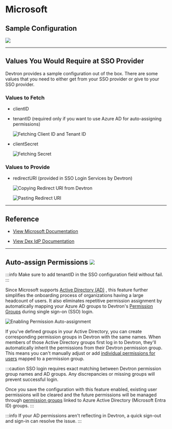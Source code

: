 # Microsoft

## Sample Configuration

![](https://devtron-public-asset.s3.us-east-2.amazonaws.com/images/global-configurations/sso-login-service/microsoft.jpg)

---

## Values You Would Require at SSO Provider

Devtron provides a sample configuration out of the box. There are some values that you need to either get from your SSO provider or give to your SSO provider.

### Values to Fetch

* clientID

* tenantID (required only if you want to use Azure AD for auto-assigning permissions)

    ![Fetching Client ID and Tenant ID](https://devtron-public-asset.s3.us-east-2.amazonaws.com/images/global-configurations/sso-login-service/secret/ms-id-secret1.jpg)

* clientSecret

    ![Fetching Secret](https://devtron-public-asset.s3.us-east-2.amazonaws.com/images/global-configurations/sso-login-service/secret/ms-id-secret2.jpg)

### Values to Provide

* redirectURI (provided in SSO Login Services by Devtron)

    ![Copying Redirect URI from Devtron](https://devtron-public-asset.s3.us-east-2.amazonaws.com/images/global-configurations/sso-login-service/redirect/microsoft-redurl.jpg)

    ![Pasting Redirect URI](https://devtron-public-asset.s3.us-east-2.amazonaws.com/images/global-configurations/sso-login-service/redirect/ms-redirect.jpg)

---

## Reference

* [View Microsoft Documentation](https://learn.microsoft.com/en-us/entra/identity-platform/quickstart-register-app)

* [View Dex IdP Documentation](https://dexidp.io/docs/connectors/microsoft/)

---

## Auto-assign Permissions <a href="https://devtron.ai/pricing"><img src="https://devtron-public-asset.s3.us-east-2.amazonaws.com/images/elements/EnterpriseTag.svg" className="enterprise-badge-img" /></a>

:::info 
Make sure to add tenantID in the SSO configuration field without fail.
:::

Since Microsoft supports <a href="https://learn.microsoft.com/en-us/windows-server/identity/ad-ds/get-started/virtual-dc/active-directory-domain-services-overview" target="_blank">Active Directory (AD)</a>
, this feature further simplifies the onboarding process of organizations having a large headcount of users. It also eliminates repetitive permission assignment by automatically mapping your Azure AD groups to Devtron's [Permission Groups](../permission-groups.md) during single sign-on (SSO) login.

![Enabling Permission Auto-assignment](https://devtron-public-asset.s3.us-east-2.amazonaws.com/images/global-configurations/sso-login-service/secret/auto-grant.jpg)

If you've defined groups in your Active Directory, you can create corresponding permission groups in Devtron with the same names. When members of those Active Directory groups first log in to Devtron, they'll automatically inherit the permissions from their Devtron permission group. This means you can't manually adjust or add [individual permissions for users](../user-access.md) mapped to a permission group.

:::caution 
SSO login requires exact matching between Devtron permission group names and AD groups. Any discrepancies or missing groups will prevent successful login.

Once you save the configuration with this feature enabled, existing user permissions will be cleared and the future permissions will be managed through [permission groups](../permission-groups.md) linked to Azure Active Directory (Microsoft Entra ID) groups.
:::

:::info 
If your AD permissions aren't reflecting in Devtron, a quick sign-out and sign-in can resolve the issue.
:::






